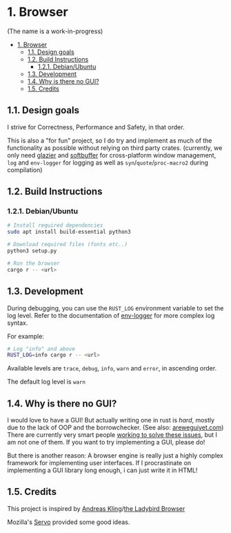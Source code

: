 # 1. Browser
(The name is a work-in-progress)

- [1. Browser](#1-browser)
  - [1.1. Design goals](#11-design-goals)
  - [1.2. Build Instructions](#12-build-instructions)
    - [1.2.1. Debian/Ubuntu](#121-debianubuntu)
  - [1.3. Development](#13-development)
  - [1.4. Why is there no GUI?](#14-why-is-there-no-gui)
  - [1.5. Credits](#15-credits)


## 1.1. Design goals
I strive for Correctness, Performance and Safety, in that order.

This is also a "for fun" project, so I do try and implement as much of the functionality as possible without relying on third party crates. (currently, we only need [glazier](https://github.com/linebender/glazier) and [softbuffer](https://github.com/rust-windowing/softbuffer) for cross-platform window management, `log` and `env-logger` for logging as well as `syn`/`quote`/`proc-macro2` during compilation)

## 1.2. Build Instructions
### 1.2.1. Debian/Ubuntu
```sh
# Install required dependencies
sudo apt install build-essential python3

# Download required files (fonts etc..)
python3 setup.py

# Run the browser
cargo r -- <url>
```

## 1.3. Development
During debugging, you can use the `RUST_LOG` environment variable
to set the log level. Refer to the documentation of [env-logger](https://docs.rs/env_logger/latest/env_logger/) for more complex log syntax.

For example:
```sh
# Log "info" and above
RUST_LOG=info cargo r -- <url>
```
Available levels are `trace`, `debug`, `info`, `warn` and `error`, in ascending order.

The default log level is `warn`

## 1.4. Why is there no GUI?
I would love to have a GUI! But actually writing one in rust is *hard*, mostly due to the lack of OOP and the borrowchecker. (See also: [areweguiyet.com](http://www.areweguiyet.com/))
There are currently very smart people [working to solve these issues](https://raphlinus.github.io/rust/gui/2022/05/07/ui-architecture.html), but I am not one of them. If you want to try implementing a  GUI, please do!

But there is another reason: A browser engine is really just a highly complex framework for implementing user interfaces. If I procrastinate on implementing a GUI library long enough, i can just write it in HTML!


## 1.5. Credits
This project is inspired by [Andreas Kling](https://github.com/awesomekling)/[the Ladybird Browser](https://awesomekling.github.io/Ladybird-a-new-cross-platform-browser-project/)

Mozilla's [Servo](https://servo.org/) provided some good ideas.
